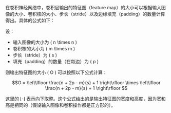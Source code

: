 在卷积神经网络中，卷积层输出的特征图（feature map）的大小可以根据输入图像的大小、卷积核的大小、步长（stride）以及边缘填充（padding）的数量计算得出。具体的公式如下：

设：
- 输入图像的大小为 \( n \times n \)
- 卷积核的大小为 \( m \times m \)
- 步长（stride）为 \( s \)
- 填充（padding）的数量（在每边）为 \( p \)

则输出特征图的大小 \( O \) 可以按照以下公式计算：

$$O = \left\lfloor \frac{n + 2p - m}{s} + 1 \right\rfloor \times \left\lfloor \frac{n + 2p - m}{s} + 1 \right\rfloor $$

这里的 $\left\lfloor \cdot \right\rfloor$ 表示向下取整。这个公式给出的是输出特征图的宽度和高度，因为宽和高是相同的（假设输入图像和卷积操作都是正方形的）。
